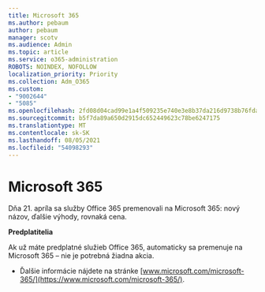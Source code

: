 ```yaml
---
title: Microsoft 365
ms.author: pebaum
author: pebaum
manager: scotv
ms.audience: Admin
ms.topic: article
ms.service: o365-administration
ROBOTS: NOINDEX, NOFOLLOW
localization_priority: Priority
ms.collection: Adm_O365
ms.custom:
- "9002644"
- "5085"
ms.openlocfilehash: 2fd08d04cad99e1a4f509235e740e3e8b37da216d9738b76fda87f783f337e93
ms.sourcegitcommit: b5f7da89a650d2915dc652449623c78be6247175
ms.translationtype: MT
ms.contentlocale: sk-SK
ms.lasthandoff: 08/05/2021
ms.locfileid: "54098293"
---
```

# <a name="microsoft-365"></a>Microsoft 365

Dňa 21. apríla sa služby Office 365 premenovali na Microsoft 365: nový názov, ďalšie výhody, rovnaká cena.

**Predplatitelia**

Ak už máte predplatné služieb Office 365, automaticky sa premenuje na Microsoft 365 – nie je potrebná žiadna akcia.

- Ďalšie informácie nájdete na stránke [www.microsoft.com/microsoft-365/](https://www.microsoft.com/microsoft-365/).
